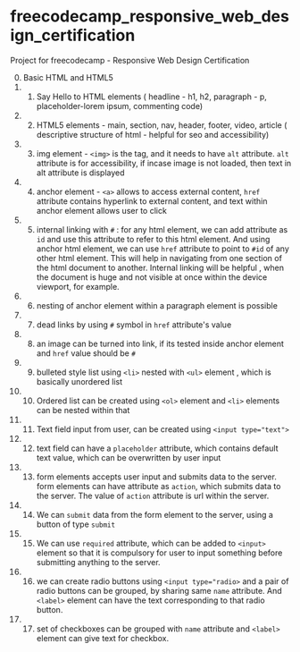 # freecodecamp_responsive_web_design_certification
Project for freecodecamp - Responsive Web Design Certification

0. Basic HTML and HTML5
1.  1.   Say Hello to HTML elements ( headline - h1, h2, paragraph - p, placeholder-lorem ipsum, commenting code)
2.  2.   HTML5 elements - main, section, nav, header, footer, video, article ( descriptive structure of html - helpful for seo and accessibility)
3.  3.   img element - `<img>` is the tag, and it needs to have `alt` attribute. `alt` attribute is for accessibility, if incase image is not loaded, then text in alt attribute is displayed
4.  4. anchor element - `<a>` allows to access external content, `href` attribute contains hyperlink to external content, and text within anchor element allows user to click
5.  5. internal linking with `#` : for any html element, we can add attribute as `id` and use this attribute to refer to this html element. And using anchor html element, we can use `href` attribute to point to `#id` of any other html element. This will help in navigating from one section of the html document to another. Internal linking will be helpful , when the document is huge and not visible at once within the device viewport, for example.
6.  6. nesting of anchor element within a paragraph element is possible 
7.  7. dead links by using `#` symbol in `href` attribute's value
8.  8. an image can be turned into link, if its tested inside anchor element and `href` value should be `#`
9.  9. bulleted style list using `<li>` nested with `<ul>` element , which is basically unordered list
10. 10. Ordered list can be created using `<ol>` element and `<li>` elements can be nested within that
11. 11. Text field input from user,  can be created using `<input type="text">`
12. 12. text field can have a `placeholder` attribute, which contains default text value, which can be overwritten by user input
13. 13. form elements accepts user input and submits data to the server. form elements can have attribute as `action`, which submits data to the server. The value of `action` attribute is url within the server.
14. 14. We can `submit` data from the form element to the server, using a button of type `submit`
15. 15. We can use `required` attribute, which can be added to `<input>` element so that it is compulsory for user to input something before submitting anything to the server.
16. 16. we can create radio buttons using `<input type="radio>` and a pair of radio buttons can be grouped, by sharing same `name` attribute. And `<label>` element can have the text corresponding to that radio button.
17. 17. set of checkboxes can be grouped with `name` attribute and `<label>` element can give text for checkbox.

